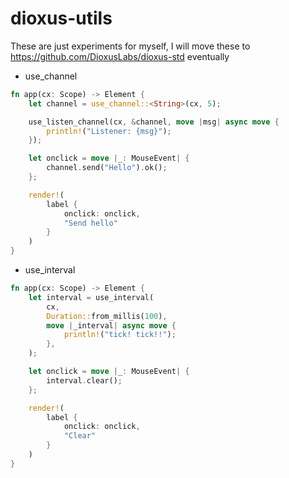 # dioxus-utils

These are just experiments for myself, I will move these to https://github.com/DioxusLabs/dioxus-std eventually

- use_channel
```rust
fn app(cx: Scope) -> Element {
    let channel = use_channel::<String>(cx, 5);

    use_listen_channel(cx, &channel, move |msg| async move {
        println!("Listener: {msg}");
    });

    let onclick = move |_: MouseEvent| {
        channel.send("Hello").ok();
    };

    render!(
        label {
            onclick: onclick,
            "Send hello"
        }
    )
}
```
- use_interval
```rust
fn app(cx: Scope) -> Element {
    let interval = use_interval(
        cx,
        Duration::from_millis(100),
        move |_interval| async move {
            println!("tick! tick!!");
        },
    );

    let onclick = move |_: MouseEvent| {
        interval.clear();
    };

    render!(
        label {
            onclick: onclick,
            "Clear"
        }
    )
}
```
